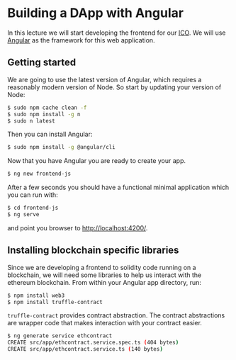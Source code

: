 # Building a DApp with Angular
In this lecture we will start developing the frontend for our [ICO](build-your-own-ICO.md).
We will use [Angular](https://angular.io) as the framework for this web application.

## Getting started
We are going to use the latest version of Angular, which requires a reasonably modern version of Node. So start by updating your version of Node:
```bash
$ sudo npm cache clean -f
$ sudo npm install -g n
$ sudo n latest
```
Then you can install Angular:
```bash
$ sudo npm install -g @angular/cli
```
Now that you have Angular you are ready to create your app.
```bash
$ ng new frontend-js
```
After a few seconds you should have a functional minimal application which you can run with:
```bash
$ cd frontend-js
$ ng serve
```
and point you browser to [ http://localhost:4200/](http://localhost:4200/).

## Installing blockchain specific libraries
Since we are developing a frontend to solidity code running on a blockchain, we will need some libraries to help us interact with the ethereum blockchain. From within your Angular app directory, run:
```bash
$ npm install web3
$ npm install truffle-contract
``` 
`truffle-contract` provides contract abstraction. The contract abstractions are wrapper code that makes interaction with your contract easier.
```bash
$ ng generate service ethcontract
CREATE src/app/ethcontract.service.spec.ts (404 bytes)
CREATE src/app/ethcontract.service.ts (140 bytes)

```
